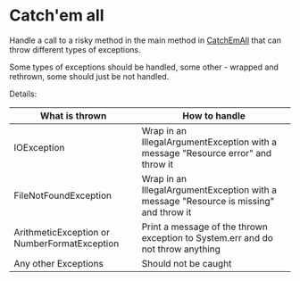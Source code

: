 # Catch'em all

Handle a call to a risky method in the main method in [CatchEmAll](src/main/java/com/rpam/rd/autotasks/CatchEmAll.java) that can throw different types of exceptions.

Some types of exceptions should be handled, some other - wrapped and rethrown, some should just be not handled.

Details:

| What is thrown | How to handle |
| --- | --- |
| IOException | Wrap in an IllegalArgumentException with a message "Resource error" and throw it |
| FileNotFoundException | Wrap in an IllegalArgumentException with a message "Resource is missing" and throw it | 
| ArithmeticException or NumberFormatException | Print a message of the thrown exception to System.err and do not throw anything |
| Any other Exceptions | Should not be caught |
